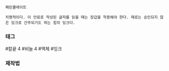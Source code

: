 

```
페린큘레이트

치명적이다. 이 안료로 작성된 글자를 읽을 때는 장갑을 착용해야 한다. 때로는 승인되지 않은 잉크로 간주되기도 하는 힘의 잉크다.
```


### 태그

#칼끝 4
#비늘 4
#액체 
#잉크 


### 제작법
